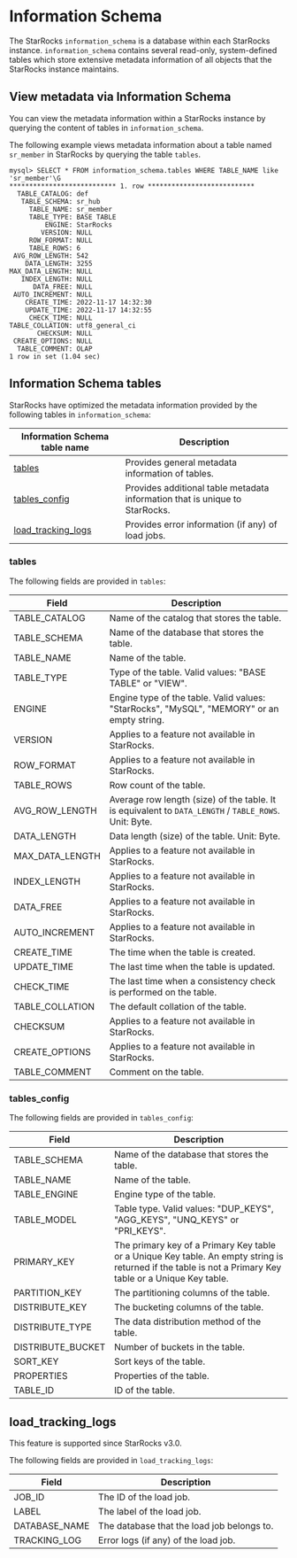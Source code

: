 # Information Schema

The StarRocks `information_schema` is a database within each StarRocks instance. `information_schema` contains several read-only, system-defined tables which store extensive metadata information of all objects that the StarRocks instance maintains.

## View metadata via Information Schema

You can view the metadata information within a StarRocks instance by querying the content of tables in `information_schema`.

The following example views metadata information about a table named `sr_member` in StarRocks by querying the table `tables`.

```Plain
mysql> SELECT * FROM information_schema.tables WHERE TABLE_NAME like 'sr_member'\G
*************************** 1. row ***************************
  TABLE_CATALOG: def
   TABLE_SCHEMA: sr_hub
     TABLE_NAME: sr_member
     TABLE_TYPE: BASE TABLE
         ENGINE: StarRocks
        VERSION: NULL
     ROW_FORMAT: NULL
     TABLE_ROWS: 6
 AVG_ROW_LENGTH: 542
    DATA_LENGTH: 3255
MAX_DATA_LENGTH: NULL
   INDEX_LENGTH: NULL
      DATA_FREE: NULL
 AUTO_INCREMENT: NULL
    CREATE_TIME: 2022-11-17 14:32:30
    UPDATE_TIME: 2022-11-17 14:32:55
     CHECK_TIME: NULL
TABLE_COLLATION: utf8_general_ci
       CHECKSUM: NULL
 CREATE_OPTIONS: NULL
  TABLE_COMMENT: OLAP
1 row in set (1.04 sec)
```

## Information Schema tables

StarRocks have optimized the metadata information provided by the following tables in `information_schema`:

| **Information Schema table name** | **Description**                                              |
| --------------------------------- | ------------------------------------------------------------ |
| [tables](#tables)                            | Provides general metadata information of tables.             |
| [tables_config](#tables_config)                     | Provides additional table metadata information that is unique to StarRocks. |
| [load_tracking_logs](#load_tracking_logs)                | Provides error information (if any) of load jobs. |

### tables

The following fields are provided in `tables`:

| **Field**       | **Description**                                              |
| --------------- | ------------------------------------------------------------ |
| TABLE_CATALOG   | Name of the catalog that stores the table.                   |
| TABLE_SCHEMA    | Name of the database that stores the table.                  |
| TABLE_NAME      | Name of the table.                                           |
| TABLE_TYPE      | Type of the table. Valid values: "BASE TABLE" or "VIEW".     |
| ENGINE          | Engine type of the table. Valid values: "StarRocks", "MySQL", "MEMORY" or an empty string. |
| VERSION         | Applies to a feature not available in StarRocks.             |
| ROW_FORMAT      | Applies to a feature not available in StarRocks.             |
| TABLE_ROWS      | Row count of the table.                                      |
| AVG_ROW_LENGTH  | Average row length (size) of the table. It is equivalent to `DATA_LENGTH` / `TABLE_ROWS`. Unit: Byte. |
| DATA_LENGTH     | Data length (size) of the table. Unit: Byte.                 |
| MAX_DATA_LENGTH | Applies to a feature not available in StarRocks.             |
| INDEX_LENGTH    | Applies to a feature not available in StarRocks.             |
| DATA_FREE       | Applies to a feature not available in StarRocks.             |
| AUTO_INCREMENT  | Applies to a feature not available in StarRocks.             |
| CREATE_TIME     | The time when the table is created.                          |
| UPDATE_TIME     | The last time when the table is updated.                     |
| CHECK_TIME      | The last time when a consistency check is performed on the table. |
| TABLE_COLLATION | The default collation of the table.                          |
| CHECKSUM        | Applies to a feature not available in StarRocks.             |
| CREATE_OPTIONS  | Applies to a feature not available in StarRocks.             |
| TABLE_COMMENT   | Comment on the table.                                        |

### tables_config

The following fields are provided in `tables_config`:

| **Field**        | **Description**                                              |
| ---------------- | ------------------------------------------------------------ |
| TABLE_SCHEMA     | Name of the database that stores the table.                  |
| TABLE_NAME       | Name of the table.                                           |
| TABLE_ENGINE     | Engine type of the table.                                    |
| TABLE_MODEL      | Table type. Valid values: "DUP_KEYS", "AGG_KEYS", "UNQ_KEYS" or "PRI_KEYS". |
| PRIMARY_KEY      | The primary key of a Primary Key table or a Unique Key table. An empty string is returned if the table is not a Primary Key table or a Unique Key table. |
| PARTITION_KEY    | The partitioning columns of the table.                       |
| DISTRIBUTE_KEY   | The bucketing columns of the table.                          |
| DISTRIBUTE_TYPE  | The data distribution method of the table.                   |
| DISTRIBUTE_BUCKET | Number of buckets in the table.                              |
| SORT_KEY         | Sort keys of the table.                                      |
| PROPERTIES       | Properties of the table.                                     |
| TABLE_ID         | ID of the table.                                             |

## load_tracking_logs

This feature is supported since StarRocks v3.0.

The following fields are provided in `load_tracking_logs`:

| **Field**        | **Description**                                              |
| ---------------- | ------------------------------------------------------------ |
| JOB_ID           | The ID of the load job.                                      |
| LABEL            | The label of the load job.                                   |
| DATABASE_NAME    | The database that the load job belongs to.                   |
| TRACKING_LOG     | Error logs (if any) of the load job.                         |
